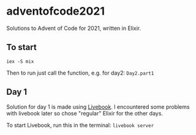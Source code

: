 # adventofcode2021

Solutions to Advent of Code for 2021, written in Elixir.

## To start

`iex -S mix`

Then to run just call the function, e.g. for day2:
`Day2.part1`

## Day 1

Solution for day 1 is made using [Livebook](https://livebook.dev/). I encountered some problems with livebook later so chose "regular" Elixir for the other days.

To start Livebook, run this in the terminal:
`livebook server`
